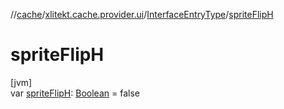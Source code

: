 //[cache](../../../index.md)/[xlitekt.cache.provider.ui](../index.md)/[InterfaceEntryType](index.md)/[spriteFlipH](sprite-flip-h.md)

# spriteFlipH

[jvm]\
var [spriteFlipH](sprite-flip-h.md): [Boolean](https://kotlinlang.org/api/latest/jvm/stdlib/kotlin/-boolean/index.html) = false
